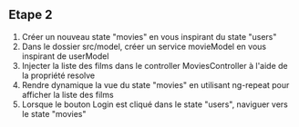 ## Etape 2

1. Créer un nouveau state "movies" en vous inspirant du state "users"
2. Dans le dossier src/model, créer un service movieModel en vous inspirant de userModel
3. Injecter la liste des films dans le controller MoviesController à l'aide de la propriété resolve
4. Rendre dynamique la vue du state "movies" en utilisant ng-repeat pour afficher la liste des films
5. Lorsque le bouton Login est cliqué dans le state "users", naviguer vers le state "movies"